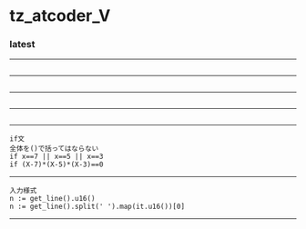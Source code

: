 # tz_atcoder_V

### latest
---
```

```
---
```

```
---
```

```
---
```

```
---
```
if文
全体を()で括ってはならない
if x==7 || x==5 || x==3
if (X-7)*(X-5)*(X-3)==0  
```
---
```
入力様式
n := get_line().u16()
n := get_line().split(' ').map(it.u16())[0]
```
---
